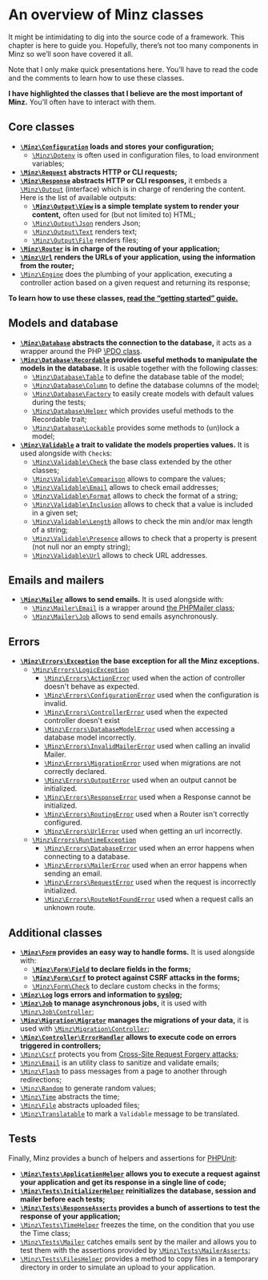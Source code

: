 # An overview of Minz classes

It might be intimidating to dig into the source code of a framework. This
chapter is here to guide you. Hopefully, there’s not too many components in
Minz so we’ll soon have covered it all.

Note that I only make quick presentations here. You’ll have to read the code
and the comments to learn how to use these classes.

**I have highlighted the classes that I believe are the most important of
Minz.** You’ll often have to interact with them.

## Core classes

- **[`\Minz\Configuration`](/src/Configuration.php) loads and stores your
  configuration;**
    - [`\Minz\Dotenv`](/src/Dotenv.php) is often used in configuration files,
      to load environment variables;
- **[`\Minz\Request`](/src/Request.php) abstracts HTTP or CLI requests;**
- **[`\Minz\Response`](/src/Response.php) abstracts HTTP or CLI responses,** it
  embeds a [`\Minz\Output`](/src/Output.php) (interface) which is in charge of
  rendering the content. Here is the list of available outputs:
    - **[`\Minz\Output\View`](/src/Output/View.php) is a simple template system to render your content,**
      often used for (but not limited to) HTML;
    - [`\Minz\Output\Json`](/src/Output/Json.php) renders Json;
    - [`\Minz\Output\Text`](/src/Output/Text.php) renders text;
    - [`\Minz\Output\File`](/src/Output/File.php) renders files;
- **[`\Minz\Router`](/src/Router.php) is in charge of the routing of your
  application;**
- **[`\Minz\Url`](/src/Url.php) renders the URLs of your application, using the
  information from the router;**
- [`\Minz\Engine`](/src/Engine.php) does the plumbing of your application,
  executing a controller action based on a given request and returning its
  response;

**To learn how to use these classes, [read the “getting started” guide.](/docs/getting_started.md)**

## Models and database

- **[`\Minz\Database`](/src/Database.php) abstracts the connection to the
  database,** it acts as a wrapper around the PHP [\PDO class](https://www.php.net/manual/book.pdo.php).
- **[`\Minz\Database\Recordable`](/src/Database/Recordable.php) provides useful
  methods to manipulate the models in the database.** It is usable together with
  the following classes:
    - [`\Minz\Database\Table`](/src/Database/Table.php) to define the database
      table of the model;
    - [`\Minz\Database\Column`](/src/Database/Column.php) to define the
      database columns of the model;
    - [`\Minz\Database\Factory`](/src/Database/Factory.php) to easily create
      models with default values during the tests;
    - [`\Minz\Database\Helper`](/src/Database/Helper.php) which provides useful
      methods to the Recordable trait;
    - [`\Minz\Database\Lockable`](/src/Database/Lockable.php) provides some
      methods to (un)lock a model;
- **[`\Minz\Validable`](/src/Validable.php) a trait to validate the models
  properties values.** It is used alongside with `Check`s:
    - [`\Minz\Validable\Check`](/src/Validable/Check.php) the base class
      extended by the other classes;
    - [`\Minz\Validable\Comparison`](/src/Validable/Comparison.php) allows to
      compare the values;
    - [`\Minz\Validable\Email`](/src/Validable/Email.php) allows to check email
      addresses;
    - [`\Minz\Validable\Format`](/src/Validable/Format.php) allows to check the
      format of a string;
    - [`\Minz\Validable\Inclusion`](/src/Validable/Inclusion.php) allows to
      check that a value is included in a given set;
    - [`\Minz\Validable\Length`](/src/Validable/Length.php) allows to check the
      min and/or max length of a string;
    - [`\Minz\Validable\Presence`](/src/Validable/Presence.php) allows to check
      that a property is present (not null nor an empty string);
    - [`\Minz\Validable\Url`](/src/Validable/Url.php) allows to check URL
      addresses.

## Emails and mailers

- **[`\Minz\Mailer`](/src/Mailer.php) allows to send emails.** It is used alongside with:
    - [`\Minz\Mailer\Email`](/src/Mailer/Email.php) is a wrapper around [the PHPMailer class](https://github.com/PHPMailer/PHPMailer/);
    - [`\Minz\Mailer\Job`](/src/Mailer/Job.php) allows to send emails asynchronously.

## Errors

- **[`\Minz\Errors\Exception`](/src/Errors/Exception.php) the base exception for all the Minz exceptions.**
    - [`\Minz\Errors\LogicException`](/src/Errors/LogicException.php)
        - [`\Minz\Errors\ActionError`](/src/Errors/ActionError.php) used when the action of controller doesn't behave as expected.
        - [`\Minz\Errors\ConfigurationError`](/src/Errors/ConfigurationError.php) used when the configuration is invalid.
        - [`\Minz\Errors\ControllerError`](/src/Errors/ControllerError.php) used when the expected controller doesn't exist
        - [`\Minz\Errors\DatabaseModelError`](/src/Errors/DatabaseModelError.php) used when accessing a database model incorrectly.
        - [`\Minz\Errors\InvalidMailerError`](/src/Errors/InvalidMailerError.php) used when calling an invalid Mailer.
        - [`\Minz\Errors\MigrationError`](/src/Errors/MigrationError.php) used when migrations are not correctly declared.
        - [`\Minz\Errors\OutputError`](/src/Errors/OutputError.php) used when an output cannot be initialized.
        - [`\Minz\Errors\ResponseError`](/src/Errors/ResponseError.php) used when a Response cannot be initialized.
        - [`\Minz\Errors\RoutingError`](/src/Errors/RoutingError.php) used when a Router isn't correctly configured.
        - [`\Minz\Errors\UrlError`](/src/Errors/UrlError.php) used when getting an url incorrectly.
    - [`\Minz\Errors\RuntimeException`](/src/Errors/RuntimeException.php)
        - [`\Minz\Errors\DatabaseError`](/src/Errors/DatabaseError.php) used when an error happens when connecting to a database.
        - [`\Minz\Errors\MailerError`](/src/Errors/MailerError.php) used when an error happens when sending an email.
        - [`\Minz\Errors\RequestError`](/src/Errors/RequestError.php) used when the request is incorrectly initialized.
        - [`\Minz\Errors\RouteNotFoundError`](/src/Errors/RouteNotFoundError.php) used when a request calls an unknown route.

## Additional classes

- **[`\Minz\Form`](/src/Form.php) provides an easy way to handle forms.** It is used alongside with:
    - **[`\Minz\Form\Field`](/src/Form/Field.php) to declare fields in the forms;**
    - **[`\Minz\Form\Csrf`](/src/Form/Csrf.php) to protect against CSRF attacks in the forms;**
    - [`\Minz\Form\Check`](/src/Form/Check.php) to declare custom checks in the forms;
- **[`\Minz\Log`](/src/Log.php) logs errors and information to [syslog](https://en.wikipedia.org/wiki/Syslog);**
- **[`\Minz\Job`](/src/Job.php) to manage asynchronous jobs,** it is used with [`\Minz\Job\Controller`](/src/Job/Controller.php);
- **[`\Minz\Migration\Migrator`](/src/Migration/Migrator.php) manages the migrations of your data,** it is used with [`\Minz\Migration\Controller`](/src/Migration/Controller.php);
- **[`\Minz\Controller\ErrorHandler`](/src/Controller/ErrorHandler.php) allows to execute code on errors triggered in controllers;**
- [`\Minz\Csrf`](/src/Csrf.php) protects you from [Cross-Site Request Forgery attacks](https://en.wikipedia.org/wiki/Cross-site_request_forgery);
- [`\Minz\Email`](/src/Email.php) is an utility class to sanitize and validate emails;
- [`\Minz\Flash`](/src/Flash.php) to pass messages from a page to another through redirections;
- [`\Minz\Random`](/src/Random.php) to generate random values;
- [`\Minz\Time`](/src/Time.php) abstracts the time;
- [`\Minz\File`](/src/File.php) abstracts uploaded files;
- [`\Minz\Translatable`](/src/Translatable.php) to mark a `Validable` message to be translated.

## Tests

Finally, Minz provides a bunch of helpers and assertions for [PHPUnit](https://phpunit.readthedocs.io/):

- **[`\Minz\Tests\ApplicationHelper`](/src/Tests/ApplicationHelper.php) allows
  you to execute a request against your application and get its response in a
  single line of code;**
- **[`\Minz\Tests\InitializerHelper`](/src/Tests/InitializerHelper.php)
  reinitializes the database, session and mailer before each tests;**
- **[`\Minz\Tests\ResponseAsserts`](/src/Tests/ResponseAsserts.php) provides a
  bunch of assertions to test the response of your application;**
- [`\Minz\Tests\TimeHelper`](/src/Tests/TimeHelper.php) freezes the time, on
  the condition that you use the Time class;
- [`\Minz\Tests\Mailer`](/src/Tests/Mailer.php) catches emails sent by the
  mailer and allows you to test them with the assertions provided by
  [`\Minz\Tests\MailerAsserts`](/src/Tests/MailerAsserts.php);
- [`\Minz\Tests\FilesHelper`](/src/Tests/FilesHelper.php) provides a method to
  copy files in a temporary directory in order to simulate an upload to your
  application.
